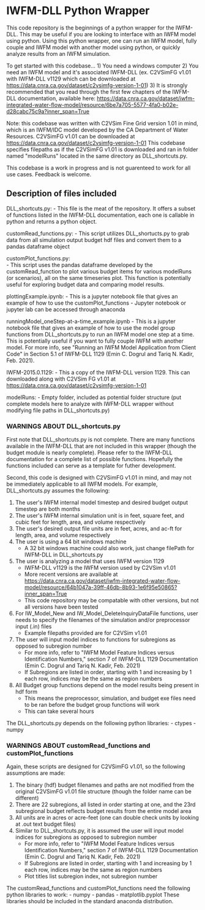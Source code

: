 # IWFM-DLL Python Wrapper
This code repository is the beginnings of a python wrapper for the IWFM-DLL. This may be useful if you are looking to interface with an IWFM model using python. Using this python wrapper, one can run an IWFM model, fully couple and IWFM model with another model using python, or quickly analyze results from an IWFM simulation.

To get started with this codebase...
    1) You need a windows computer
    2) You need an IWFM model and it's associated IWFM-DLL (ex. C2VSimFG v1.01 with IWFM-DLL v1129 which can be downloaded at https://data.cnra.ca.gov/dataset/c2vsimfg-version-1-01)
    3) It is strongly recommended that you read through the first few chapters of the IWFM-DLL documentation, available here: https://data.cnra.ca.gov/dataset/iwfm-integrated-water-flow-model/resource/6be7a705-5577-4fa0-b02e-d28cabc75c9a?inner_span=True

Note: this codebase was written with C2VSim Fine Grid version 1.01 in mind, which is an IWFM/IDC model developed by the CA Department of Water Resources. C2VSimFG v1.01 can be downloaded at https://data.cnra.ca.gov/dataset/c2vsimfg-version-1-01
This codebase specifies filepaths as if the C2VSimFG v1.01 is downloaded and ran in folder named "modelRuns" located in the same directory as DLL_shortcuts.py. 

This codebase is a work in progress and is not guarenteed to work for all use cases. Feedback is welcome.

## Description of files included
DLL_shortcuts.py:
    - This file is the meat of the repository. It offers a subset of functions listed in the IWFM-DLL documentation, each one is callable in python and returns a python object.
    
customRead_functions.py:
    - This script utilizes DLL_shortucts.py to grab data from all simulation output budget hdf files and convert them to a pandas dataframe object

customPlot_functions.py:    
    - This script uses the pandas dataframe developed by the customRead_function to plot various budget items for various modelRuns (or scenarios), all on the same timeseries plot. This function is potentially useful for exploring budget data and comparing model results.

plottingExample.ipynb:
    - This is a jupyter notebook file that gives an example of how to use the customPlot_functions
    - Jupyter notebook or jupyter lab can be accessed through anaconda

runningModel_oneStep-at-a-time_example.ipynb
    - This is a jupyter notebook file that gives an example of how to use the model group functions from DLL_shortcuts.py to run an IWFM model one step at a time. This is potentially useful if you want to fully couple IWFM with another model. For more info, see "Running an IWFM Model Application from Client Code" in Section 5.1 of IWFM-DLL 1129 (Emin C. Dogrul and Tariq N. Kadir, Feb. 2021).

IWFM-2015.0.1129:
    - This a copy of the IWFM-DLL version 1129. This can downloaded along with C2VSim FG v1.01 at https://data.cnra.ca.gov/dataset/c2vsimfg-version-1-01
    
modelRuns:
    - Empty folder, included as potential folder structure (put complete models here to analyze with IWFM-DLL wrapper without modifying file paths in DLL_shortcuts.py)

### WARNINGS ABOUT DLL_shortcuts.py
First note that DLL_shortcuts.py is not complete. There are many functions available in the IWFM-DLL that are not included in this wrapper (though the budget module is nearly complete). Please refer to the IWFM-DLL documentation for a complete list of possible functions. Hopefully the functions included can serve as a template for futher development.

Second, this code is designed with C2VSimFG v1.01 in mind, and may not be immediately applicable to all IWFM models. For example, DLL_shortcuts.py assumes the following:
1) The user's IWFM internal model timestep and desired budget output timestep are both months
2) The user's IWFM internal simulation unit is in feet, square feet, and cubic feet for length, area, and volume respectively
3) The user's desired output file units are in feet, acres, and ac-ft for length, area, and volume respectively
4) The user is using a 64 bit windows machine
    - A 32 bit windows machine could also work, just change filePath for IWFM-DLL in DLL_shortcuts.py
5) The user is analyzing a model that uses IWFM version 1129
    - IWFM-DLL v1129 is the IWFM version used by C2VSim v1.01
    - More recent versions are available at https://data.cnra.ca.gov/dataset/iwfm-integrated-water-flow-model/resource/64b1047a-39ff-46db-8b93-1e6f95e50865?inner_span=True
    - This code repository may be compatable with other versions, but not all versions have been tested
6) For IW_Model_New and IW_Model_DeleteInquiryDataFile functions, user needs to specify the filenames of the simulation and/or preprocessor input (.in) files
    - Example filepaths provided are for C2VSim v1.01
7) The user will input model indices to functions for subregions as opposed to subregion number
    - For more info, refer to "IWFM Model Feature Indices versus Identification Numbers," section 7 of IWFM-DLL 1129 Documentation (Emin C. Dogrul and Tariq N. Kadir, Feb. 2021)
    - If Subregions are listed in order, starting with 1 and increasing by 1 each row, indices may be the same as region numbers
8) All Budget group functions depend on the model results being present in hdf form
    - This means the preprocessor, simulation, and budget exe files need to be ran before the budget group functions will work
    - This can take several hours

The DLL_shortcuts.py depends on the following python libraries:
    - ctypes
    - numpy

### WARNINGS ABOUT customRead_functions and customPlot_functions
Again, these scripts are designed for C2VSimFG v1.01, so the following assumptions are made:
1) The binary (hdf) budget filenames and paths are not modified from the original C2VSimFG v1.01 file structure (though the folder name can be different)
2) There are 22 subregions, all listed in order starting at one, and the 23rd subregional budget reflects budget results from the entire model area
3) All units are in acres or acre-feet (one can double check units by looking at .out text budget files)
4) Similar to  DLL_shortcuts.py, it is assumed the user will input model indices for subregions as opposed to subregion number
    - For more info, refer to "IWFM Model Feature Indices versus Identification Numbers," section 7 of IWFM-DLL 1129 Documentation (Emin C. Dogrul and Tariq N. Kadir, Feb. 2021)
    - If Subregions are listed in order, starting with 1 and increasing by 1 each row, indices may be the same as region numbers
    - Plot titles list subregion index, not subregion number

The customRead_functions and customPlot_functions need the following python libraries to work:
    - numpy
    - pandas
    - matplotlib.pyplot 
These libraries should be included in the standard anaconda distribution.

